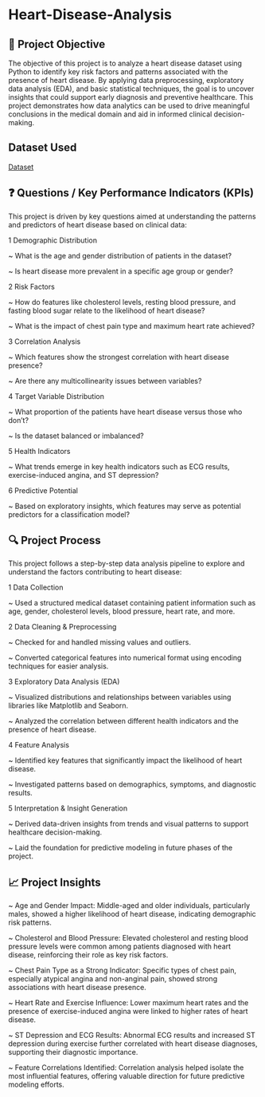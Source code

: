# Heart-Disease-Analysis

## 📌 Project Objective
The objective of this project is to analyze a heart disease dataset using Python to identify key risk factors and patterns associated with the presence of heart disease. By applying data preprocessing, exploratory data analysis (EDA), and basic statistical techniques, the goal is to uncover insights that could support early diagnosis and preventive healthcare. This project demonstrates how data analytics can be used to drive meaningful conclusions in the medical domain and aid in informed clinical decision-making.

## Dataset Used
<a href = "https://github.com/abrarsaraf/Heart-Disease-Analysis/blob/main/dataset.csv">Dataset</a>


## ❓ Questions / Key Performance Indicators (KPIs)
This project is driven by key questions aimed at understanding the patterns and predictors of heart disease based on clinical data:

1 Demographic Distribution

~ What is the age and gender distribution of patients in the dataset?

~ Is heart disease more prevalent in a specific age group or gender?

2 Risk Factors

~ How do features like cholesterol levels, resting blood pressure, and fasting blood sugar relate to the likelihood of heart disease?

~ What is the impact of chest pain type and maximum heart rate achieved?

3 Correlation Analysis

~ Which features show the strongest correlation with heart disease presence?

~ Are there any multicollinearity issues between variables?

4 Target Variable Distribution

~ What proportion of the patients have heart disease versus those who don’t?

~ Is the dataset balanced or imbalanced?

5 Health Indicators

~ What trends emerge in key health indicators such as ECG results, exercise-induced angina, and ST depression?

6 Predictive Potential

~ Based on exploratory insights, which features may serve as potential predictors for a classification model?



## 🔍 Project Process
This project follows a step-by-step data analysis pipeline to explore and understand the factors contributing to heart disease:

1 Data Collection

~ Used a structured medical dataset containing patient information such as age, gender, cholesterol levels, blood pressure, heart rate, and more.

2 Data Cleaning & Preprocessing

~ Checked for and handled missing values and outliers.

~ Converted categorical features into numerical format using encoding techniques for easier analysis.

3 Exploratory Data Analysis (EDA)

~ Visualized distributions and relationships between variables using libraries like Matplotlib and Seaborn.

~ Analyzed the correlation between different health indicators and the presence of heart disease.

4 Feature Analysis

~ Identified key features that significantly impact the likelihood of heart disease.

~ Investigated patterns based on demographics, symptoms, and diagnostic results.

5 Interpretation & Insight Generation

~ Derived data-driven insights from trends and visual patterns to support healthcare decision-making.

~ Laid the foundation for predictive modeling in future phases of the project.

## 📈 Project Insights
~ Age and Gender Impact: Middle-aged and older individuals, particularly males, showed a higher likelihood of heart disease, indicating demographic risk patterns.

~ Cholesterol and Blood Pressure: Elevated cholesterol and resting blood pressure levels were common among patients diagnosed with heart disease, reinforcing their role as key risk factors.

~ Chest Pain Type as a Strong Indicator: Specific types of chest pain, especially atypical angina and non-anginal pain, showed strong associations with heart disease presence.

~ Heart Rate and Exercise Influence: Lower maximum heart rates and the presence of exercise-induced angina were linked to higher rates of heart disease.

~ ST Depression and ECG Results: Abnormal ECG results and increased ST depression during exercise further correlated with heart disease diagnoses, supporting their diagnostic importance.

~ Feature Correlations Identified: Correlation analysis helped isolate the most influential features, offering valuable direction for future predictive modeling efforts.


